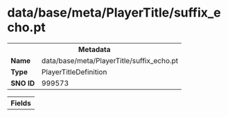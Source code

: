<h1>data/base/meta/PlayerTitle/suffix_echo.pt</h1><table><tr><th colspan="100%">Metadata</th></tr><tr><td><b>Name</b></td><td>data/base/meta/PlayerTitle/suffix_echo.pt</td></tr><tr><td><b>Type</b></td><td>PlayerTitleDefinition</td></tr><tr><td><b>SNO ID</b></td><td>999573</td></tr></table>

<table><tr><th colspan="100%">Fields</th></tr></table>

